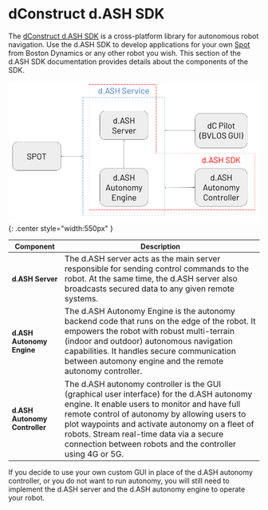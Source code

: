 # dConstruct d.ASH SDK

The [dConstruct d.ASH SDK](https://www.dconstruct.co/dash-sdk) is a cross-platform library for autonomous robot navigation. Use the d.ASH SDK to develop applications for your own [Spot](https://www.bostondynamics.com/spot) from Boston Dynamics or any other robot you wish. This section of the d.ASH SDK documentation provides details about the components of the SDK.

![Screenshot](img/diagram.png){: .center style="width:550px" }

| Component | Description |
| ------- | ------- |
|  **d.ASH Server** | <font size="3"> The d.ASH server acts as the main server responsible for sending control commands to the robot. At the same time, the d.ASH server also broadcasts secured data to any given remote systems.|
|  **d.ASH Autonomy Engine** | <font size="3"> The d.ASH Autonomy Engine is the autonomy backend code that runs on the edge of the robot. It empowers the robot with robust multi-terrain (indoor and outdoor) autonomous navigation capabilities. It handles secure communication between automony engine and the remote autonomy controller. |
| **d.ASH Autonomy Controller** | <font size="3"> The d.ASH autonomy controller is the GUI (graphical user interface) for the d.ASH autonomy engine. It enable users to monitor and have full remote control of autonomy by allowing users to plot waypoints and activate autonomy on a fleet of robots. Stream real-time data via a secure connection between robots and the controller using 4G or 5G. |


If you decide to use your own custom GUI in place of the d.ASH autonomy controller, or you do not want to run autonomy, you will still need to implement the d.ASH server and the d.ASH autonomy engine to operate your robot. 
